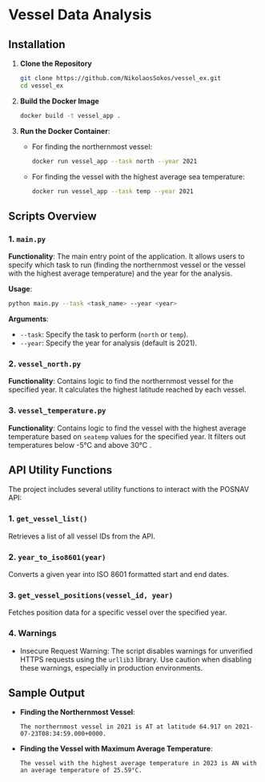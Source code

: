 
# Vessel Data Analysis

## Installation

1. **Clone the Repository**
   ```bash
   git clone https://github.com/NikolaosSokos/vessel_ex.git
   cd vessel_ex
   ```

2. **Build the Docker Image**
   ```bash
   docker build -t vessel_app .
   ```

3. **Run the Docker Container**:
   - For finding the northernmost vessel:
     ```bash
     docker run vessel_app --task north --year 2021
     ```
   - For finding the vessel with the highest average sea temperature:
     ```bash
     docker run vessel_app --task temp --year 2021
     ```

## Scripts Overview

### 1. `main.py`

**Functionality**: The main entry point of the application. It allows users to specify which task to run (finding the northernmost vessel or the vessel with the highest average temperature) and the year for the analysis.

**Usage**:
```bash
python main.py --task <task_name> --year <year>
```

**Arguments**:
- `--task`: Specify the task to perform (`north` or `temp`).
- `--year`: Specify the year for analysis (default is 2021).

### 2. `vessel_north.py`

**Functionality**: Contains logic to find the northernmost vessel for the specified year. It calculates the highest latitude reached by each vessel.


### 3. `vessel_temperature.py`

**Functionality**: Contains logic to find the vessel with the highest average temperature based on `seatemp` values for the specified year. It filters out temperatures below -5°C and above 30°C .


## API Utility Functions

The project includes several utility functions to interact with the POSNAV API:

### 1. `get_vessel_list()`

Retrieves a list of all vessel IDs from the API.

### 2. `year_to_iso8601(year)`

Converts a given year into ISO 8601 formatted start and end dates.

### 3. `get_vessel_positions(vessel_id, year)`

Fetches position data for a specific vessel over the specified year.

### 4. Warnings

- Insecure Request Warning: The script disables warnings for unverified HTTPS requests using the `urllib3` library. Use caution when disabling these warnings, especially in production environments.

## Sample Output

- **Finding the Northernmost Vessel**:
  ```plaintext
  The northernmost vessel in 2021 is AT at latitude 64.917 on 2021-07-23T08:34:59.000+0000.
  ```

- **Finding the Vessel with Maximum Average Temperature**:
  ```plaintext
  The vessel with the highest average temperature in 2023 is AN with an average temperature of 25.59°C.
  ```

